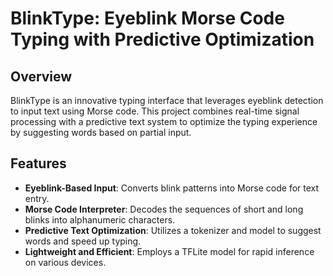 # BlinkType: Eyeblink Morse Code Typing with Predictive Optimization

## Overview
BlinkType is an innovative typing interface that leverages eyeblink detection to input text using Morse code. This project combines real-time signal processing with a predictive text system to optimize the typing experience by suggesting words based on partial input.

## Features
- **Eyeblink-Based Input**: Converts blink patterns into Morse code for text entry.
- **Morse Code Interpreter**: Decodes the sequences of short and long blinks into alphanumeric characters.
- **Predictive Text Optimization**: Utilizes a tokenizer and model to suggest words and speed up typing.
- **Lightweight and Efficient**: Employs a TFLite model for rapid inference on various devices.
